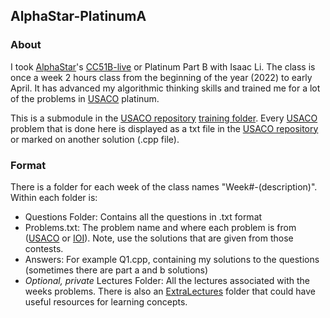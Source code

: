 ## AlphaStar-PlatinumA

### About
I took [AlphaStar](https://alphastar.academy/)'s [CC51B-live](https://alphastar.academy/online/cs/springaccelerated/) or Platinum Part B with Isaac Li. The class is once a week 2 hours class from the beginning of the year (2022) to early April. It has advanced my algorithmic thinking skills and trained me for a lot of the problems in [USACO](http://usaco.org/) platinum.

This is a submodule in the [USACO repository](https://github.com/asubramanian08/USACO) [training folder](https://github.com/asubramanian08/USACO/tree/master/Training). Every [USACO](http://usaco.org/) problem that is done here is displayed as a txt file in the [USACO repository](https://github.com/asubramanian08/USACO) or marked on another solution (.cpp file).

### Format
There is a folder for each week of the class names "Week#-(description)". Within each folder is:
* Questions Folder: Contains all the questions in .txt format
* Problems.txt: The problem name and where each problem is from ([USACO](http://usaco.org/) or [IOI](https://ioinformatics.org/)). Note, use the solutions that are given from those contests.
* Answers: For example Q1.cpp, containing my solutions to the questions (sometimes there are part a and b solutions)
* _Optional, private_ Lectures Folder: All the lectures associated with the weeks problems. There is also an [ExtraLectures](https://github.com/asubramanian08/AlphaStar-PlatinumA/tree/master/ExtraLectures) folder that could have useful resources for learning concepts.